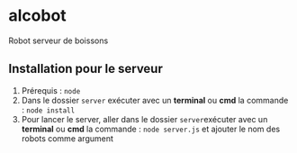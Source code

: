 # alcobot
Robot serveur de boissons

## Installation pour le serveur
1. Prérequis : `node`
2. Dans le dossier `server` exécuter avec un **terminal** ou **cmd** la commande : `node install`
3. Pour lancer le server, aller dans le dossier `server`exécuter avec un **terminal** ou **cmd** la commande : `node server.js` et ajouter le nom des robots comme argument
